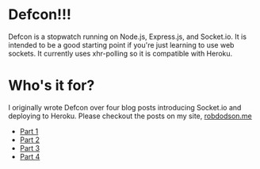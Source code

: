 # Defcon!!!

Defcon is a stopwatch running on Node.js, Express.js, and Socket.io.
It is intended to be a good starting point if you're just learning to use
web sockets. It currently uses xhr-polling so it is compatible with Heroku.

# Who's it for?

I originally wrote Defcon over four blog posts introducing Socket.io and
deploying to Heroku. Please checkout the posts on my site, [robdodson.me](http://robdodson.me)

- [Part 1](http://robdodson.me/blog/2012/06/04/deploying-your-first-node-dot-js-and-socket-dot-io-app-to-heroku/)
- [Part 2](http://robdodson.me/blog/2012/06/05/building-a-countdown-timer-with-socket-dot-io/)
- [Part 3](http://robdodson.me/blog/2012/06/06/building-a-countdown-timer-with-socket-dot-io-pt-2/)
- [Part 4](http://robdodson.me/blog/2012/06/07/building-a-countdown-timer-with-socket-dot-io-pt-3/)

